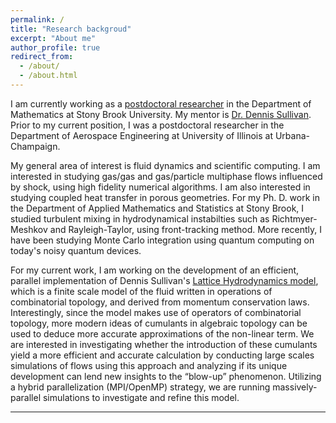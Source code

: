 ```yaml
---
permalink: /
title: "Research backgroud"
excerpt: "About me"
author_profile: true
redirect_from: 
  - /about/
  - /about.html
---
```


I am currently working as a [postdoctoral researcher](http://www.math.stonybrook.edu/cards/raopooja.html) in the Department of Mathematics at Stony Brook University. My mentor is [Dr. Dennis Sullivan](http://www.math.stonybrook.edu/~dennis/). Prior to my current position, I was a postdoctoral researcher in the Department of Aerospace Engineering at University of Illinois at Urbana-Champaign.

My general area of interest is fluid dynamics and scientific computing. I am interested in studying gas/gas and gas/particle multiphase flows influenced by shock, using high fidelity numerical algorithms. I am also interested in studying coupled heat transfer in porous geometries. For my Ph. D. work in the Department of Applied Mathematics and Statistics at Stony Brook, I studied turbulent mixing in hydrodynamical instabilties such as Richtmyer-Meshkov and Rayleigh-Taylor, using front-tracking method. More recently, I have been studying Monte Carlo integration using quantum computing on today's noisy quantum devices.

 
For my current work, I am working on the development of an efficient, parallel implementation of Dennis Sullivan's [Lattice Hydrodynamics model](https://arxiv.org/abs/1811.00086), which is a finite scale model of the fluid written in operations of combinatorial topology, and derived from momentum conservation laws. Interestingly, since the model makes use of operators of combinatorial topology, more modern ideas of cumulants in algebraic topology can be used to deduce more accurate approximations of the non-linear term. We are interested in investigating whether the introduction of these cumulants yield a more efficient and accurate calculation by conducting large scales simulations of flows using this approach and analyzing if its unique development can lend new insights to the “blow-up” phenomenon. Utilizing a hybrid parallelization (MPI/OpenMP) strategy, we are running massively-parallel simulations to investigate and refine this model.

---

